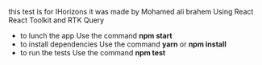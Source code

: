 this test is for IHorizons it was made by Mohamed ali brahem Using React React Toolkit and RTK Query
- to lunch the app Use the command **npm start**
- to install dependencies Use the command **yarn** or **npm install**
- to run the tests Use the command **npm test**
